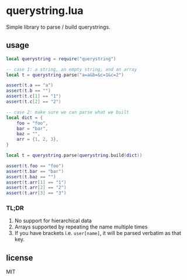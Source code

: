 # querystring.lua

Simple library to parse / build querystrings.

## usage

```lua
local querystring = require("querystring")

-- case 1: a string, an empty string, and an array
local t = querystring.parse("a=a&b=&c=1&c=2")

assert(t.a == "a")
assert(t.b == "")
assert(t.c[1] == "1")
assert(t.c[2] == "2")

-- case 2: make sure we can parse what we built 
local dict = {
	foo = "foo",
	bar = "bar",
	baz = "",
	arr = {1, 2, 3},
}

local t = querystring.parse(querystring.build(dict))

assert(t.foo == "foo")
assert(t.bar == "bar")
assert(t.baz == "")
assert(t.arr[1] == "1")
assert(t.arr[2] == "2")
assert(t.arr[3] == "3")
```

### TL;DR

1. No support for hierarchical data
2. Arrays supported by repeating the name multiple times
3. If you have brackets i.e. `user[name]`, it will be parsed verbatim
   as that key.

## license

MIT
